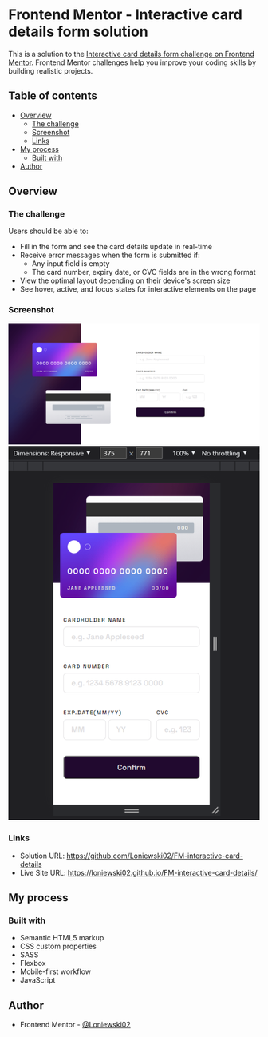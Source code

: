 # Frontend Mentor - Interactive card details form solution

This is a solution to the [Interactive card details form challenge on Frontend Mentor](https://www.frontendmentor.io/challenges/interactive-card-details-form-XpS8cKZDWw). Frontend Mentor challenges help you improve your coding skills by building realistic projects.

## Table of contents

- [Overview](#overview)
  - [The challenge](#the-challenge)
  - [Screenshot](#screenshot)
  - [Links](#links)
- [My process](#my-process)
  - [Built with](#built-with)
- [Author](#author)

## Overview

### The challenge

Users should be able to:

- Fill in the form and see the card details update in real-time
- Receive error messages when the form is submitted if:
  - Any input field is empty
  - The card number, expiry date, or CVC fields are in the wrong format
- View the optimal layout depending on their device's screen size
- See hover, active, and focus states for interactive elements on the page

### Screenshot

![](./desktop-view.png)
![](./mobile-view.png)

### Links

- Solution URL: https://github.com/Loniewski02/FM-interactive-card-details
- Live Site URL: https://loniewski02.github.io/FM-interactive-card-details/

## My process

### Built with

- Semantic HTML5 markup
- CSS custom properties
- SASS
- Flexbox
- Mobile-first workflow
- JavaScript

## Author

- Frontend Mentor - [@Loniewski02](https://www.frontendmentor.io/profile/Loniewski02)
